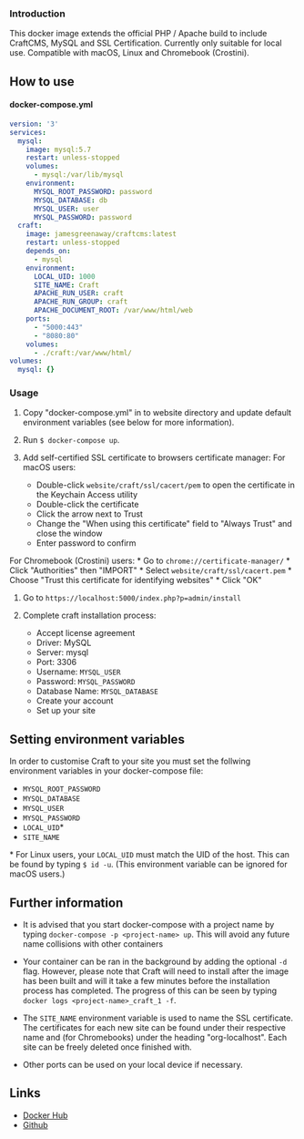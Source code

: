 ### Introduction
This docker image extends the official PHP / Apache build to include CraftCMS, MySQL and SSL Certification.
Currently only suitable for local use. Compatible with macOS, Linux and Chromebook (Crostini).

## How to use

#### docker-compose.yml
```yaml
version: '3'
services: 
  mysql:
    image: mysql:5.7
    restart: unless-stopped
    volumes: 
      - mysql:/var/lib/mysql
    environment:
      MYSQL_ROOT_PASSWORD: password
      MYSQL_DATABASE: db
      MYSQL_USER: user
      MYSQL_PASSWORD: password
  craft:
    image: jamesgreenaway/craftcms:latest
    restart: unless-stopped
    depends_on: 
      - mysql
    environment: 
      LOCAL_UID: 1000
      SITE_NAME: Craft
      APACHE_RUN_USER: craft
      APACHE_RUN_GROUP: craft
      APACHE_DOCUMENT_ROOT: /var/www/html/web
    ports: 
      - "5000:443"
      - "8080:80"
    volumes: 
      - ./craft:/var/www/html/
volumes: 
  mysql: {}
```

### Usage
1. Copy "docker-compose.yml" in to website directory and update default environment variables (see below for more information).

1. Run ```$ docker-compose up```.

1. Add self-certified SSL certificate to browsers certificate manager: 
For macOS users:
    * Double-click ```website/craft/ssl/cacert/pem``` to open the certificate in the Keychain Access utility
    * Double-click the certificate
    * Click the arrow next to Trust
    * Change the "When using this certificate" field to "Always Trust" and close the window
    * Enter password to confirm
    
For Chromebook (Crostini) users:
    * Go to ```chrome://certificate-manager/```
    * Click "Authorities" then "IMPORT"
    * Select ```website/craft/ssl/cacert.pem```
    * Choose "Trust this certificate for identifying websites"
    * Click "OK"
    
1. Go to ```https://localhost:5000/index.php?p=admin/install```

1. Complete craft installation process:
    * Accept license agreement
    * Driver: MySQL
    * Server: mysql
    * Port: 3306
    * Username: ```MYSQL_USER```
    * Password: ```MYSQL_PASSWORD```
    * Database Name: ```MYSQL_DATABASE```
    * Create your account
    * Set up your site

## Setting environment variables

In order to customise Craft to your site you must set the follwing environment variables in your docker-compose file: 

* ```MYSQL_ROOT_PASSWORD```
* ```MYSQL_DATABASE```
* ```MYSQL_USER```
* ```MYSQL_PASSWORD```
* ```LOCAL_UID```\*
* ```SITE_NAME```

\* For Linux users, your ```LOCAL_UID``` must match the UID of the host.  This can be found by typing ```$ id -u```. (This environment variable can be ignored for macOS users.)

## Further information
* It is advised that you start docker-compose with a project name by typing ```docker-compose -p <project-name> up```. This will avoid any future name collisions with other containers

* Your container can be ran in the background by adding the optional ```-d``` flag.  However, please note that Craft will need to install after the image has been built and will it take a few minutes before the installation process has completed.  The progress of this can be seen by typing ```docker logs <project-name>_craft_1 -f```.

* The ```SITE_NAME``` environment variable is used to name the SSL certificate.  The certificates for each new site can be found under their respective name and (for Chromebooks) under the heading "org-localhost".  Each site can be freely deleted once finished with. 

* Other ports can be used on your local device if necessary.

## Links

* [Docker Hub](https://hub.docker.com/r/jamesgreenaway/craftcms)
* [Github](https://github.com/JamesGreenaway/craftcms) 
